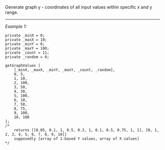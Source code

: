 Generate graph y - coordinates of all input values within specific x and y range.


---
*Example 1:*
```sqf
private _minX = 0;
private _maxX = 10;
private _minY = 0;
private _maxY = 100;
private _count = 11;
private _random = 0;

getGraphValues [
	[_minX, _maxX, _minY, _maxY, _count, _random],
	0, 5,
	1, 10,
	2, 100,
	3, 50,
	4, 30,
	5, 100,
	6, 10,
	7, 50,
	8, 75,
	9, 100,
	10, 100
];
/*
	returns [[0.05, 0.1, 1, 0.5, 0.3, 1, 0.1, 0.5, 0.75, 1, 1], [0, 1, 2, 3, 4, 5, 6, 7, 8, 9, 10]]
	supposedly [array of 1-based Y values, array of X values]
*/
```